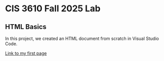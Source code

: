 # CIS 3610 Fall 2025 Lab
## HTML Basics 

In this project, we created an HTML document from scratch in Visual Studio Code.

[Link to my first page](https://leodgrr.github.io/fall-2025-lab-1-lda/)
